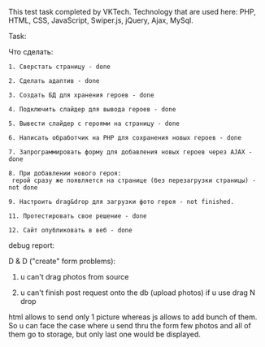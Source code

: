 This test task completed by VKTech.
Technology that are used here:
PHP, HTML, CSS, JavaScript, Swiper.js, jQuery, Ajax, MySql.


Task: 

Что сделать:

    1. Сверстать страницу - done
    
    2. Сделать адаптив - done
    
    3. Создать БД для хранения героев - done
    
    4. Подключить слайдер для вывода героев - done
    
    5. Вывести слайдер с героями на страницу - done
    
    6. Написать обработчик на PHP для сохранения новых героев - done
    
    7. Запрограммировать форму для добавления новых героев через AJAX - done
    
    8. При добавлении нового героя:
     герой сразу же появляется на странице (без перезагрузки страницы) - not done
     
    9. Настроить drag&drop для загрузки фото героя - not finished.
    
    11. Протестировать свое решение - done
    
    12. Сайт опубликовать в веб - done



debug report:

D & D 
("create" form problems):

1. u can't drag photos from source

2. u can't finish post request onto the db (upload photos) if  u use drag N drop

html allows to send only 1 picture whereas js allows to add bunch of them. So u can face the case where u send thru the form few photos and all of them go to storage, but only last one would be displayed.

